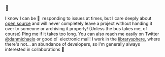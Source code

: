 ### 👋

I know I can be 🐌  &nbsp;responding to issues at times, but I care deeply about [open source](https://www.wikidata.org/wiki/Q39162) and will never completely leave a project without handing it over to someone or archiving it properly! (Unless the bus takes me, of course)
Ping me if it takes too long. You can also reach me easily on Twitter [@danmichaelo](https://twitter.com/danmichaelo) or good ol' electronic mail!
I work in the [librarysphere](https://www.wikidata.org/wiki/Q856625), where there's not… an abundance of developers, so I'm generally always interested in collaborations 🤗
